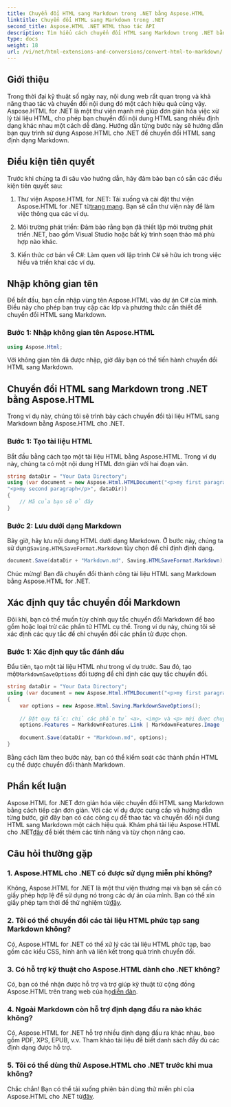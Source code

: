 ```yaml
---
title: Chuyển đổi HTML sang Markdown trong .NET bằng Aspose.HTML
linktitle: Chuyển đổi HTML sang Markdown trong .NET
second_title: Aspose.HTML .NET HTML thao tác API
description: Tìm hiểu cách chuyển đổi HTML sang Markdown trong .NET bằng Aspose.HTML để thao tác nội dung hiệu quả. Nhận hướng dẫn từng bước cho quá trình chuyển đổi liền mạch.
type: docs
weight: 18
url: /vi/net/html-extensions-and-conversions/convert-html-to-markdown/
---
```


## Giới thiệu

Trong thời đại kỹ thuật số ngày nay, nội dung web rất quan trọng và khả năng thao tác và chuyển đổi nội dung đó một cách hiệu quả cũng vậy. Aspose.HTML for .NET là một thư viện mạnh mẽ giúp đơn giản hóa việc xử lý tài liệu HTML, cho phép bạn chuyển đổi nội dung HTML sang nhiều định dạng khác nhau một cách dễ dàng. Hướng dẫn từng bước này sẽ hướng dẫn bạn quy trình sử dụng Aspose.HTML cho .NET để chuyển đổi HTML sang định dạng Markdown.

## Điều kiện tiên quyết

Trước khi chúng ta đi sâu vào hướng dẫn, hãy đảm bảo bạn có sẵn các điều kiện tiên quyết sau:

1.  Thư viện Aspose.HTML for .NET: Tải xuống và cài đặt thư viện Aspose.HTML for .NET từ[trang mạng](https://releases.aspose.com/html/net/). Bạn sẽ cần thư viện này để làm việc thông qua các ví dụ.

2. Môi trường phát triển: Đảm bảo rằng bạn đã thiết lập môi trường phát triển .NET, bao gồm Visual Studio hoặc bất kỳ trình soạn thảo mã phù hợp nào khác.

3. Kiến thức cơ bản về C#: Làm quen với lập trình C# sẽ hữu ích trong việc hiểu và triển khai các ví dụ.

## Nhập không gian tên

Để bắt đầu, bạn cần nhập vùng tên Aspose.HTML vào dự án C# của mình. Điều này cho phép bạn truy cập các lớp và phương thức cần thiết để chuyển đổi HTML sang Markdown.

### Bước 1: Nhập không gian tên Aspose.HTML

```csharp
using Aspose.Html;
```

Với không gian tên đã được nhập, giờ đây bạn có thể tiến hành chuyển đổi HTML sang Markdown.

## Chuyển đổi HTML sang Markdown trong .NET bằng Aspose.HTML

Trong ví dụ này, chúng tôi sẽ trình bày cách chuyển đổi tài liệu HTML sang Markdown bằng Aspose.HTML cho .NET. 

### Bước 1: Tạo tài liệu HTML

Bắt đầu bằng cách tạo một tài liệu HTML bằng Aspose.HTML. Trong ví dụ này, chúng ta có một nội dung HTML đơn giản với hai đoạn văn.

```csharp
string dataDir = "Your Data Directory";
using (var document = new Aspose.Html.HTMLDocument("<p>my first paragraph</p>" +
"<p>my second paragraph</p>", dataDir))
{
    // Mã của bạn sẽ ở đây
}
```

### Bước 2: Lưu dưới dạng Markdown

 Bây giờ, hãy lưu nội dung HTML dưới dạng Markdown. Ở bước này, chúng ta sử dụng`Saving.HTMLSaveFormat.Markdown` tùy chọn để chỉ định định dạng.

```csharp
document.Save(dataDir + "Markdown.md", Saving.HTMLSaveFormat.Markdown);
```

Chúc mừng! Bạn đã chuyển đổi thành công tài liệu HTML sang Markdown bằng Aspose.HTML for .NET.

## Xác định quy tắc chuyển đổi Markdown

Đôi khi, bạn có thể muốn tùy chỉnh quy tắc chuyển đổi Markdown để bao gồm hoặc loại trừ các phần tử HTML cụ thể. Trong ví dụ này, chúng tôi sẽ xác định các quy tắc để chỉ chuyển đổi các phần tử được chọn.

### Bước 1: Xác định quy tắc đánh dấu

 Đầu tiên, tạo một tài liệu HTML như trong ví dụ trước. Sau đó, tạo một`MarkdownSaveOptions` đối tượng để chỉ định các quy tắc chuyển đổi.

```csharp
string dataDir = "Your Data Directory";
using (var document = new Aspose.Html.HTMLDocument("<p>my first paragraph</p>", dataDir))
{
    var options = new Aspose.Html.Saving.MarkdownSaveOptions();
    
    // Đặt quy tắc: chỉ các phần tử <a>, <img> và <p> mới được chuyển đổi thành markdown.
    options.Features = MarkdownFeatures.Link | MarkdownFeatures.Image | MarkdownFeatures.AutomaticParagraph;
    
    document.Save(dataDir + "Markdown.md", options);
}
```

Bằng cách làm theo bước này, bạn có thể kiểm soát các thành phần HTML cụ thể được chuyển đổi thành Markdown.

## Phần kết luận

 Aspose.HTML for .NET đơn giản hóa việc chuyển đổi HTML sang Markdown bằng cách tiếp cận đơn giản. Với các ví dụ được cung cấp và hướng dẫn từng bước, giờ đây bạn có các công cụ để thao tác và chuyển đổi nội dung HTML sang Markdown một cách hiệu quả. Khám phá tài liệu Aspose.HTML cho .NET[đây](https://reference.aspose.com/html/net/) để biết thêm các tính năng và tùy chọn nâng cao.

## Câu hỏi thường gặp

### 1. Aspose.HTML cho .NET có được sử dụng miễn phí không?

Không, Aspose.HTML for .NET là một thư viện thương mại và bạn sẽ cần có giấy phép hợp lệ để sử dụng nó trong các dự án của mình. Bạn có thể xin giấy phép tạm thời để thử nghiệm từ[đây](https://purchase.aspose.com/temporary-license/).

### 2. Tôi có thể chuyển đổi các tài liệu HTML phức tạp sang Markdown không?

Có, Aspose.HTML for .NET có thể xử lý các tài liệu HTML phức tạp, bao gồm các kiểu CSS, hình ảnh và liên kết trong quá trình chuyển đổi.

### 3. Có hỗ trợ kỹ thuật cho Aspose.HTML dành cho .NET không?

 Có, bạn có thể nhận được hỗ trợ và trợ giúp kỹ thuật từ cộng đồng Aspose.HTML trên trang web của họ[diễn đàn](https://forum.aspose.com/).

### 4. Ngoài Markdown còn hỗ trợ định dạng đầu ra nào khác không?

Có, Aspose.HTML for .NET hỗ trợ nhiều định dạng đầu ra khác nhau, bao gồm PDF, XPS, EPUB, v.v. Tham khảo tài liệu để biết danh sách đầy đủ các định dạng được hỗ trợ.

### 5. Tôi có thể dùng thử Aspose.HTML cho .NET trước khi mua không?

 Chắc chắn! Bạn có thể tải xuống phiên bản dùng thử miễn phí của Aspose.HTML cho .NET từ[đây](https://releases.aspose.com/).
